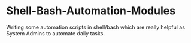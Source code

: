 # Shell-Bash-Automation-Modules

Writing some automation scripts in shell/bash which are really helpful as System Admins to automate daily tasks.

